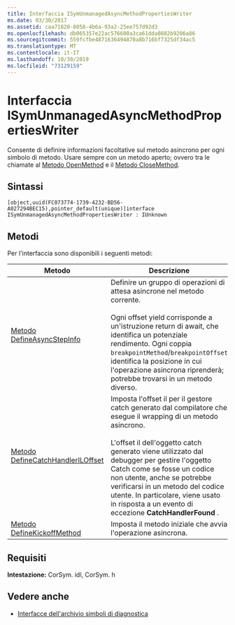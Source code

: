 ```yaml
---
title: Interfaccia ISymUnmanagedAsyncMethodPropertiesWriter
ms.date: 03/30/2017
ms.assetid: caa71820-8058-4b6a-93a2-25ee757d92d3
ms.openlocfilehash: db065357e22ac576600a3ca61dda0882b9206a86
ms.sourcegitcommit: 559fcfbe4871636494870a8b716bf7325df34ac5
ms.translationtype: MT
ms.contentlocale: it-IT
ms.lasthandoff: 10/30/2019
ms.locfileid: "73129159"
---
```

# <a name="isymunmanagedasyncmethodpropertieswriter-interface"></a>Interfaccia ISymUnmanagedAsyncMethodPropertiesWriter
Consente di definire informazioni facoltative sul metodo asincrono per ogni simbolo di metodo. Usare sempre con un metodo aperto; ovvero tra le chiamate al [Metodo OpenMethod](../../../../docs/framework/unmanaged-api/diagnostics/isymunmanagedwriter-openmethod-method.md) e il [Metodo CloseMethod](../../../../docs/framework/unmanaged-api/diagnostics/isymunmanagedwriter-closemethod-method.md).  
  
## <a name="syntax"></a>Sintassi  
  
```idl  
[object,uuid(FC073774-1739-4232-BD56-A027294BEC15),pointer_default(unique)]interface ISymUnmanagedAsyncMethodPropertiesWriter : IUnknown  
```  
  
## <a name="methods"></a>Metodi  
 Per l'interfaccia sono disponibili i seguenti metodi:  
  
|Metodo|Descrizione|  
|------------|-----------------|  
|[Metodo DefineAsyncStepInfo](../../../../docs/framework/unmanaged-api/diagnostics/isymunmanagedasyncmethodpropertieswriter-defineasyncstepinfo-method.md)|Definire un gruppo di operazioni di attesa asincrone nel metodo corrente.<br /><br /> Ogni offset yield corrisponde a un'istruzione return di await, che identifica un potenziale rendimento. Ogni coppia `breakpointMethod`/`breakpointOffset` identifica la posizione in cui l'operazione asincrona riprenderà; potrebbe trovarsi in un metodo diverso.|  
|[Metodo DefineCatchHandlerILOffset](../../../../docs/framework/unmanaged-api/diagnostics/isymunmanagedasyncmethodpropertieswriter-definecatchhandleriloffset-method.md)|Imposta l'offset il per il gestore catch generato dal compilatore che esegue il wrapping di un metodo asincrono.<br /><br /> L'offset il dell'oggetto catch generato viene utilizzato dal debugger per gestire l'oggetto Catch come se fosse un codice non utente, anche se potrebbe verificarsi in un metodo del codice utente. In particolare, viene usato in risposta a un evento di eccezione **CatchHandlerFound** .|  
|[Metodo DefineKickoffMethod](../../../../docs/framework/unmanaged-api/diagnostics/isymunmanagedasyncmethodpropertieswriter-definekickoffmethod-method.md)|Imposta il metodo iniziale che avvia l'operazione asincrona.|  
  
## <a name="requirements"></a>Requisiti  
 **Intestazione:** CorSym. idl, CorSym. h  
  
## <a name="see-also"></a>Vedere anche

- [Interfacce dell'archivio simboli di diagnostica](../../../../docs/framework/unmanaged-api/diagnostics/diagnostics-symbol-store-interfaces.md)
